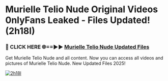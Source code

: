 # Murielle Telio Nude Original Videos 0nlyFans Leaked - Files Updated! (2h18l)

<h3>🔴 CLICK HERE 🌐==►► <a href="https://tinyurl.com/y5r63du9" rel="nofollow">Murielle Telio Nude Updated Files</a></h3>

Get Murielle Telio Nude and all content. Now you can access all videos and pictures of Murielle Telio Nude. New Updated Files 2025!

[![2h18l](https://i.imgur.com/UVo9nyh.gif)](https://tinyurl.com/y5r63du9)